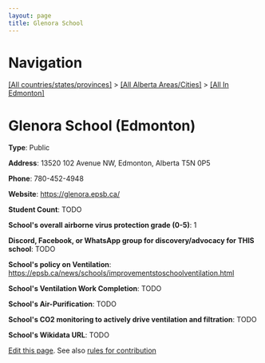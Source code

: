 ```yaml
---
layout: page
title: Glenora School
---
```

# Navigation

[[All countries/states/provinces]](../../..) > [[All Alberta Areas/Cities]](../..) > [[All In Edmonton]](..)

# Glenora School (Edmonton)

**Type**: Public

**Address**: 13520 102 Avenue NW, Edmonton, Alberta T5N 0P5

**Phone**: 780-452-4948

**Website**: <https://glenora.epsb.ca/>

**Student Count**: TODO

**School's overall airborne virus protection grade (0-5)**: 1

**Discord, Facebook, or WhatsApp group for discovery/advocacy for THIS school**: TODO

**School's policy on Ventilation**: <https://epsb.ca/news/schools/improvementstoschoolventilation.html>

**School's Ventilation Work Completion**: TODO

**School's Air-Purification**: TODO

**School's CO2 monitoring to actively drive ventilation and filtration**: TODO

**School's Wikidata URL**: TODO


[Edit this page](https://github.com/ventilate-schools/AB/edit/main/./Edmonton/Glenora_School.md). See also [rules for contribution](../../../contribution-rules/)
